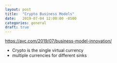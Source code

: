 ```yaml
---
layout: post
title:  "Crypto Business Models"
date:   2019-07-04 12:00:00 -0500
categories: general
draft: true
---
```


https://avc.com/2019/07/business-model-innovation/

- Crypto is the single virtual currency
- multiple currencies for different sinks

